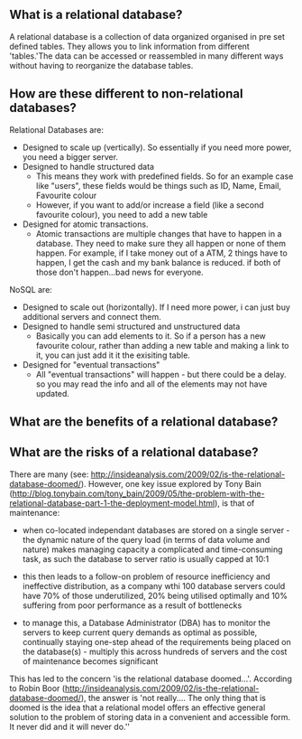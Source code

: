What is a relational database?
------------------------------

A relational database is a collection of data organized organised in pre set defined tables. They allows you to link information from different 'tables.'The data can be accessed or reassembled in many different ways without having to reorganize the database tables. 


How are these different to non-relational databases?
----------------------------------------------------

Relational Databases are:

* Designed to scale up (vertically). So essentially if you need more power, you need a bigger server.
* Designed to handle structured data
	* This means they work with predefined fields. So for an example case like "users", these fields would be things such as ID, Name, Email, Favourite colour
	* However, if you want to add/or increase a field (like a second favourite colour), you need to add a new table
* Designed for atomic transactions. 
	* Atomic transactions are multiple changes that have to happen in a database. They need to make sure they all happen or none of them happen. For example, if I take money out of a ATM, 2 things have to happen, I get the cash and my bank balance is reduced. if both of those don't happen...bad news for everyone.

NoSQL are:

* Designed to scale out (horizontally). If I need more power, i can just buy additional servers and connect them.
* Designed to handle semi structured and unstructured data
	* Basically you can add elements to it. So if a person has a new favourite colour, rather than adding a new table and making a link to it, you can just add it it the exisiting table.
* Designed for "eventual transactions" 
	* All "eventual transactions" will happen - but there could be a delay. so you may read the info and all of the elements may not have updated.


What are the benefits of a relational database?  
-----------------------------------------------



What are the risks of a relational database?  
--------------------------------------------
There are many (see: http://insideanalysis.com/2009/02/is-the-relational-database-doomed/).  However, one key issue explored by Tony Bain (http://blog.tonybain.com/tony_bain/2009/05/the-problem-with-the-relational-database-part-1-the-deployment-model.html), is that of maintenance:

 - when co-located independant databases are stored on a single server - the dynamic nature of the query load (in terms of data volume and nature) makes managing capacity a complicated and time-consuming task, as such the database to server ratio is usually capped at 10:1

 - this then leads to a follow-on problem of resource inefficiency and ineffective distribution, as a company wthi 100 database servers could have 70% of those underutilized, 20% being utilised optimally and 10% suffering from poor performance as a result of bottlenecks

 - to manage this, a Database Administrator (DBA) has to monitor the servers to keep current query demands as optimal as possible, continually staying one-step ahead of the requirements being placed on the database(s) - multiply this across hundreds of servers and the cost of maintenance becomes significant

This has led to the concern 'is the relational database doomed...'.  According to Robin Boor (http://insideanalysis.com/2009/02/is-the-relational-database-doomed/), the answer is 'not really....  The only thing that is doomed is the idea that a relational model offers an effective general solution to the problem of storing data in a convenient and accessible form.  It never did and it will never do.''
